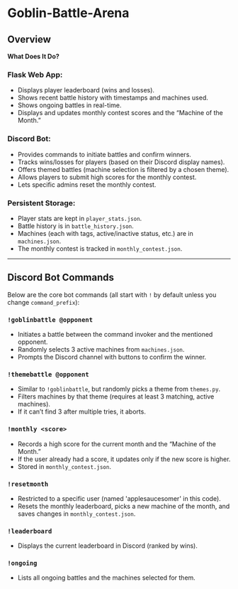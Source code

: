 # Goblin-Battle-Arena

## Overview

**What Does It Do?**

### Flask Web App:
- Displays player leaderboard (wins and losses).
- Shows recent battle history with timestamps and machines used.
- Shows ongoing battles in real-time.
- Displays and updates monthly contest scores and the “Machine of the Month.”

### Discord Bot:
- Provides commands to initiate battles and confirm winners.
- Tracks wins/losses for players (based on their Discord display names).
- Offers themed battles (machine selection is filtered by a chosen theme).
- Allows players to submit high scores for the monthly contest.
- Lets specific admins reset the monthly contest.

### Persistent Storage:
- Player stats are kept in `player_stats.json`.
- Battle history is in `battle_history.json`.
- Machines (each with tags, active/inactive status, etc.) are in `machines.json`.
- The monthly contest is tracked in `monthly_contest.json`.

---

## Discord Bot Commands

Below are the core bot commands (all start with `!` by default unless you change `command_prefix`):

### `!goblinbattle @opponent`
- Initiates a battle between the command invoker and the mentioned opponent.
- Randomly selects 3 active machines from `machines.json`.
- Prompts the Discord channel with buttons to confirm the winner.

### `!themebattle @opponent`
- Similar to `!goblinbattle`, but randomly picks a theme from `themes.py`.
- Filters machines by that theme (requires at least 3 matching, active machines).
- If it can’t find 3 after multiple tries, it aborts.

### `!monthly <score>`
- Records a high score for the current month and the “Machine of the Month.”
- If the user already had a score, it updates only if the new score is higher.
- Stored in `monthly_contest.json`.

### `!resetmonth`
- Restricted to a specific user (named 'applesaucesomer' in this code).
- Resets the monthly leaderboard, picks a new machine of the month, and saves changes in `monthly_contest.json`.

### `!leaderboard`
- Displays the current leaderboard in Discord (ranked by wins).

### `!ongoing`
- Lists all ongoing battles and the machines selected for them.
